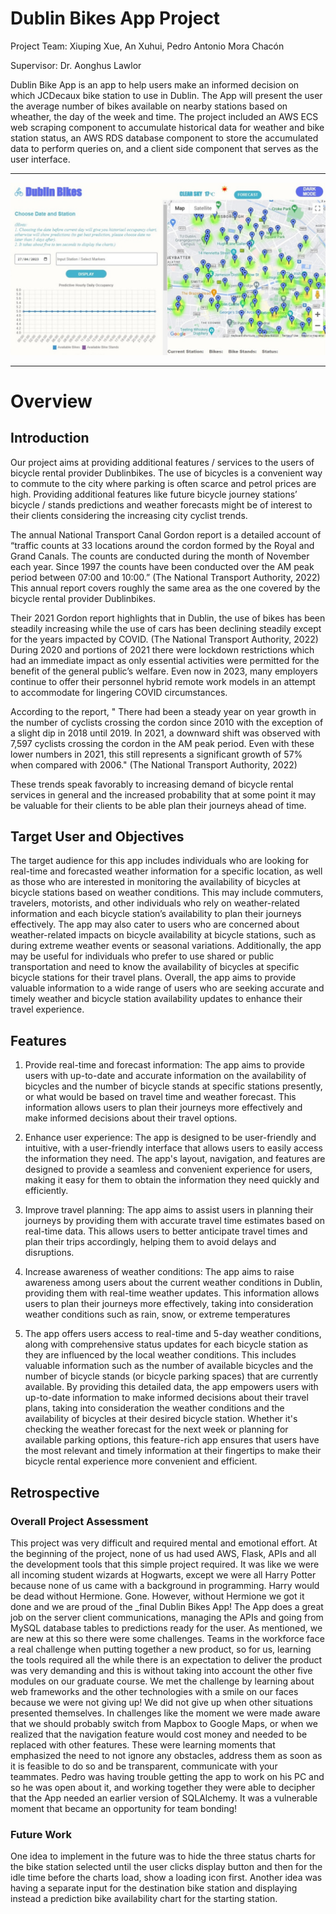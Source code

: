 # Dublin Bikes App Project 

Project Team: Xiuping Xue, An Xuhui, Pedro Antonio Mora Chacón

Supervisor: Dr. Aonghus Lawlor

Dublin Bike App is an app to help users make an informed decision on which JCDecaux bike station to use in Dublin. The App will present the user the average number of bikes available on nearby stations based on wheather, the day of the week and time. The project included an AWS ECS web scraping component to accumulate historical data for weather and bike station status, an AWS RDS database component to store the accumulated data to perform queries on, and a client side component that serves as the user interface.
  
-----

![DublinBikes App image](https://github.com/pedro-morachacon/Dublin-Bikes/blob/master/DublinBikes.jpg?raw=true)

  
-----
# Overview 

## Introduction 

Our project aims at providing additional features / services to the users of bicycle rental provider Dublinbikes. The use of bicycles is a convenient way to commute to the city where parking is often scarce and petrol prices are high. Providing additional features like future bicycle journey stations’ bicycle / stands predictions and weather forecasts might be of interest to their clients considering the increasing city cyclist trends. 

The annual National Transport Canal Gordon report is a detailed account of “traffic counts at 33 locations around the cordon formed by the Royal and Grand Canals. The counts are conducted during the month of November each year. Since 1997 the counts have been conducted over the AM peak period between 07:00 and 10:00.” (The National Transport Authority, 2022) This annual report covers roughly the same area as the one covered by the bicycle rental provider Dublinbikes.  

Their 2021 Gordon report highlights that in Dublin, the use of bikes has been steadily increasing while the use of cars has been declining steadily except for the years impacted by COVID. (The National Transport Authority, 2022) During 2020 and portions of 2021 there were lockdown restrictions which had an immediate impact as only essential activities were permitted for the benefit of the general public’s welfare. Even now in 2023, many employers continue to offer their personnel hybrid remote work models in an attempt to accommodate for lingering COVID circumstances.

According to the report, " There had been a steady year on year growth in the number of cyclists crossing the cordon since 2010 with the exception of a slight dip in 2018 until 2019. In 2021, a downward shift was observed with 7,597 cyclists crossing the cordon in the AM peak period. Even with these lower numbers in 2021, this still represents a significant growth of 57% when compared with 2006." (The National Transport Authority, 2022)

These trends speak favorably to increasing demand of bicycle rental services in general and the increased probability that at some point it may be valuable for their clients to be able plan their journeys ahead of time. 

## Target User and Objectives

The target audience for this app includes individuals who are looking for real-time and forecasted weather information for a specific location, as well as those who are interested in monitoring the availability of bicycles at bicycle stations based on weather conditions. This may include commuters, travelers, motorists, and other individuals who rely on weather-related information and each bicycle station’s availability to plan their journeys effectively. The app may also cater to users who are concerned about weather-related impacts on bicycle availability at bicycle stations, such as during extreme weather events or seasonal variations. Additionally, the app may be useful for individuals who prefer to use shared or public transportation and need to know the availability of bicycles at specific bicycle stations for their travel plans. Overall, the app aims to provide valuable information to a wide range of users who are seeking accurate and timely weather and bicycle station availability updates to enhance their travel experience.

## Features

1. Provide real-time and forecast information: The app aims to provide users with up-to-date and accurate information on the availability of bicycles and the number of bicycle stands at specific stations presently, or what would be based on travel time and weather forecast. This information allows users to plan their journeys more effectively and make informed decisions about their travel options.

2. Enhance user experience: The app is designed to be user-friendly and intuitive, with a user-friendly interface that allows users to easily access the information they need. The app's layout, navigation, and features are designed to provide a seamless and convenient experience for users, making it easy for them to obtain the information they need quickly and efficiently.

3. Improve travel planning: The app aims to assist users in planning their journeys by providing them with accurate travel time estimates based on real-time data. This allows users to better anticipate travel times and plan their trips accordingly, helping them to avoid delays and disruptions.

4. Increase awareness of weather conditions: The app aims to raise awareness among users about the current weather conditions in Dublin, providing them with real-time weather updates. This information allows users to plan their journeys more effectively, taking into consideration weather conditions such as rain, snow, or extreme temperatures

5. The app offers users access to real-time and 5-day weather conditions, along with comprehensive status updates for each bicycle station as they are influenced by the local weather conditions. This includes valuable information such as the number of available bicycles and the number of bicycle stands (or bicycle parking spaces) that are currently available. By providing this detailed data, the app empowers users with up-to-date information to make informed decisions about their travel plans, taking into consideration the weather conditions and the availability of bicycles at their desired bicycle station. Whether it's checking the weather forecast for the next week or planning for available parking options, this feature-rich app ensures that users have the most relevant and timely information at their fingertips to make their bicycle rental experience more convenient and efficient.


## Retrospective 

### Overall Project Assessment 

This project was very difficult and required mental and emotional effort. At the beginning of the project, none of us had used AWS, Flask, APIs and all the development tools that this simple project required. It was like we were all incoming student wizards at Hogwarts, except we were all Harry Potter because none of us came with a background in programming. Harry would be dead without Hermione. Gone. However, without Hermione we got it done and we are proud of the _final Dublin Bikes App! The App does a great job on the server client communications, managing the APIs and going from MySQL database tables to predictions ready for the user. As mentioned, we are new at this so there were some challenges. Teams in the workforce face a real challenge when putting together a new product, so for us, learning the tools required all the while there is an expectation to deliver the product was very demanding and this is without taking into account the other five modules on our graduate course. We met the challenge by learning about web frameworks and the other technologies with a smile on our faces because we were not giving up! We did not give up when other situations presented themselves. In challenges like the moment we were made aware that we should probably switch from Mapbox to Google Maps, or when we realized that the navigation feature would cost money and needed to be replaced with other features. These were learning moments that emphasized the need to not ignore any obstacles, address them as soon as it is feasible to do so and be transparent, communicate with your teammates. Pedro was having trouble getting the app to work on his PC and so he was open about it, and working together they were able to decipher that the App needed an earlier version of SQLAlchemy. It was a vulnerable moment that became an opportunity for team bonding! 

### Future Work 
One idea to implement in the future was to hide the three status charts for the bike station selected until the user clicks display button and then for the idle time before the charts load, show a loading icon first. Another idea was having a separate input for the destination bike station and displaying instead a prediction bike availability chart for the starting station.

